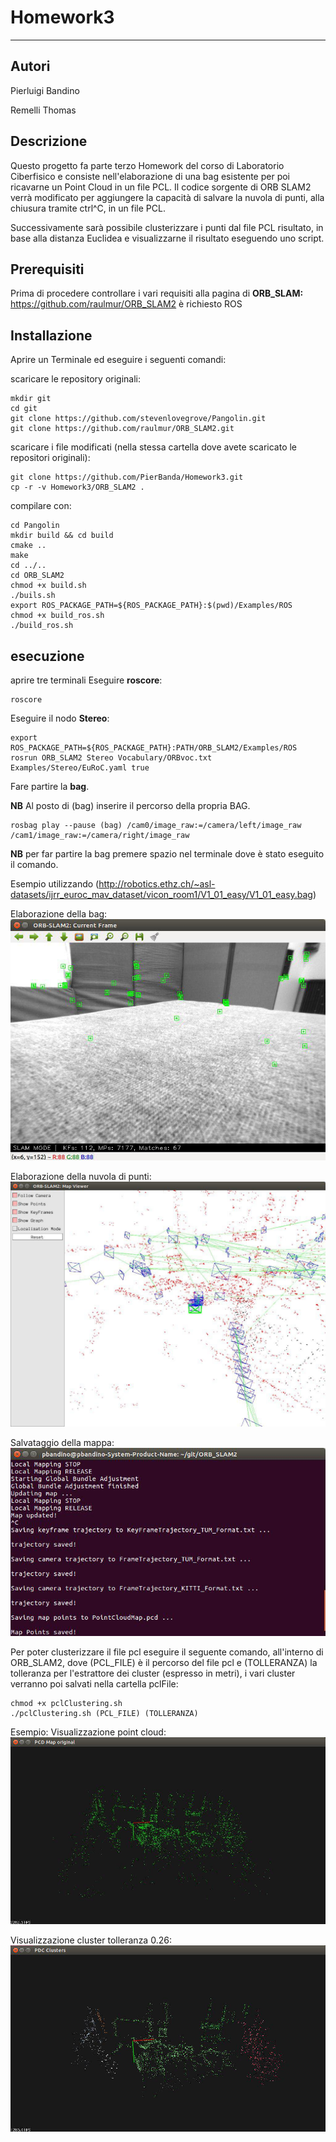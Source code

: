 # Homework3
------------------------------
## Autori ##
Pierluigi Bandino

Remelli Thomas

## Descrizione ##
Questo progetto fa parte terzo Homework del corso di Laboratorio Ciberfisico e consiste nell'elaborazione di una bag esistente per poi ricavarne un Point Cloud in un file PCL.
Il codice sorgente di ORB SLAM2 verrà modificato per aggiungere la capacità di salvare la nuvola di punti, alla chiusura tramite ctrl^C, in un file PCL.

Successivamente sarà possibile clusterizzare i punti dal file PCL risultato, in base alla
distanza Euclidea e visualizzarne il risultato eseguendo uno script.

## Prerequisiti
Prima di procedere controllare i vari requisiti alla pagina di **ORB_SLAM:** https://github.com/raulmur/ORB_SLAM2
è richiesto ROS

## Installazione
Aprire un Terminale ed eseguire i seguenti comandi:

scaricare le repository originali:
```
mkdir git
cd git
git clone https://github.com/stevenlovegrove/Pangolin.git
git clone https://github.com/raulmur/ORB_SLAM2.git
```
scaricare i file modificati (nella stessa cartella dove avete scaricato le repositori originali):
```
git clone https://github.com/PierBanda/Homework3.git
cp -r -v Homework3/ORB_SLAM2 .
```
compilare con: 
```
cd Pangolin
mkdir build && cd build
cmake ..
make
cd ../..
cd ORB_SLAM2
chmod +x build.sh
./buils.sh
export ROS_PACKAGE_PATH=${ROS_PACKAGE_PATH}:$(pwd)/Examples/ROS
chmod +x build_ros.sh
./build_ros.sh
```

## esecuzione
aprire tre terminali
Eseguire **roscore**:
```
roscore
```
Eseguire il nodo **Stereo**:
```
export ROS_PACKAGE_PATH=${ROS_PACKAGE_PATH}:PATH/ORB_SLAM2/Examples/ROS
rosrun ORB_SLAM2 Stereo Vocabulary/ORBvoc.txt Examples/Stereo/EuRoC.yaml true
```
Fare partire la **bag**.

**NB** Al posto di (bag) inserire il percorso della propria BAG.
```
rosbag play --pause (bag) /cam0/image_raw:=/camera/left/image_raw /cam1/image_raw:=/camera/right/image_raw
```
**NB** per far partire la bag premere spazio nel terminale dove è stato eseguito il comando.

Esempio utilizzando (http://robotics.ethz.ch/~asl-datasets/ijrr_euroc_mav_dataset/vicon_room1/V1_01_easy/V1_01_easy.bag)

Elaborazione della bag:
![Bag Image](https://github.com/PierBanda/Homework3/blob/master/ImmaginiHW3/bag.jpg "Bag Image")

Elaborazione della nuvola di punti:
![Orbslam Image](https://github.com/PierBanda/Homework3/blob/master/ImmaginiHW3/orbslam.jpg "Orbslam Image")

Salvataggio della mappa:
![Map Image](https://github.com/PierBanda/Homework3/blob/master/ImmaginiHW3/map_saved.jpg "Map Image")

Per poter clusterizzare il file pcl eseguire il seguente comando, all'interno di ORB_SLAM2, dove (PCL_FILE) è il percorso del file pcl e (TOLLERANZA) la tolleranza per l'estrattore dei cluster (espresso in metri), i vari cluster verranno poi salvati nella cartella pclFile:
```
chmod +x pclClustering.sh
./pclClustering.sh (PCL_FILE) (TOLLERANZA)
```
Esempio:
Visualizzazione point cloud:
![View Image](https://github.com/PierBanda/Homework3/blob/master/ImmaginiHW3/view.jpg "View Image")

Visualizzazione cluster tolleranza 0.26:
![Cluster Image](https://github.com/PierBanda/Homework3/blob/master/ImmaginiHW3/cluster.jpg "Cluster Image")

